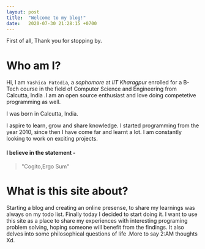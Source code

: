 ```yaml
---
layout: post
title:  "Welcome to my blog!"
date:   2020-07-30 21:28:15 +0700
---
```

First of all, Thank you for stopping by.

# Who am I?
Hi, I am `Yashica Patodia`, a *sophomore* at *IIT Kharagpur* enrolled for a B-Tech course in the field of Computer Science and Engineering from Calcutta, India .I am an open source enthusiast and love doing competetive programming as well.
 

I was born in Calcutta, India.

I aspire to learn, grow and share  knowledge. I started  programming from the year 2010, since then I have come far and learnt a lot. I am constantly looking to work on exciting projects.

#### I believe in the statement -
> "Cogito,Ergo Sum"


# What is this site about?
Starting a blog and creating an online presense, to share my learnings was always on my todo list. Finally today I decided to start doing it.
I want to use this site as a place to share my experiences with interesting programing problem solving, hoping someone will benefit from the findings.
It also delves into some philosophical questions of life .More to say 2:AM thoughts Xd.
